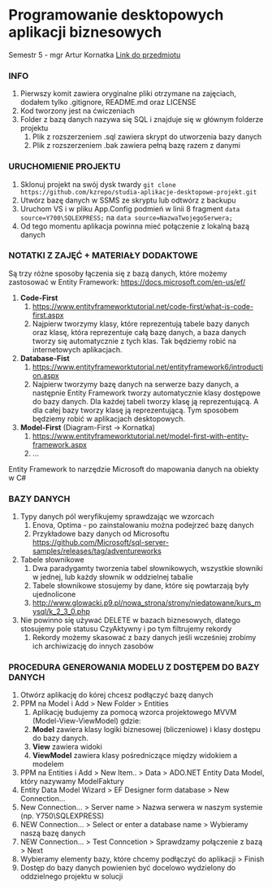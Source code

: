 ﻿# Programowanie desktopowych aplikacji biznesowych

Semestr 5 - mgr Artur Kornatka
[Link do przedmiotu](https://wsb-nlu.clouda.edu.pl/Kursy/ListaKursow?idPrzedmiotEdycja=58592)

### INFO

1. Pierwszy komit zawiera oryginalne pliki otrzymane na zajęciach, dodałem tylko .gitignore, README.md oraz LICENSE
1. Kod tworzony jest na ćwiczeniach
1. Folder z bazą danych nazywa się SQL i znajduje się w głównym folderze projektu
   1. Plik z rozszerzeniem .sql zawiera skrypt do utworzenia bazy danych
   1. Plik z rozszerzeniem .bak zawiera pełną bazę razem z danymi

### URUCHOMIENIE PROJEKTU

1. Sklonuj projekt na swój dysk twardy `git clone https://github.com/kzrepo/studia-aplikacje-desktopowe-projekt.git`
2. Utwórz bazę danych w SSMS ze skryptu lub odtwórz z backupu
3. Uruchom VS i w pliku App.Config podmień w linii 8 fragment `data source=Y700\SQLEXPRESS;` na `data source=NazwaTwojegoSerwera;`
4. Od tego momentu aplikacja powinna mieć połączenie z lokalną bazą danych

### NOTATKI Z ZAJĘĆ + MATERIAŁY DODAKTOWE

Są trzy różne sposoby łączenia się z bazą danych, które możemy zastosować w Entity Framework:
https://docs.microsoft.com/en-us/ef/
1. **Code-First**
   1. https://www.entityframeworktutorial.net/code-first/what-is-code-first.aspx
   1. Najpierw tworzymy klasy, które reprezentują tabele bazy danych oraz klasę, która reprezentuje całą bazę danych, a baza danych tworzy się automatycznie z tych klas. Tak będziemy robić na internetowych aplikacjach.
1. **Database-Fist**
   1. https://www.entityframeworktutorial.net/entityframework6/introduction.aspx
   1. Najpierw tworzymy bazę danych na serwerze bazy danych, a następnie Entity Framework tworzy automatycznie klasy dostępowe do bazy danych. Dla każdej tabeli tworzy klasę ją reprezentującą. A dla całej bazy tworzy klasę ją reprezentującą. Tym sposobem będziemy robić w aplikacjach desktopowych.
1. **Model-First** (Diagram-First -> Kornatka)
   1. https://www.entityframeworktutorial.net/model-first-with-entity-framework.aspx
   1. ...

Entity Framework to narzędzie Microsoft do mapowania danych na obiekty w C#

### BAZY DANYCH

1. Typy danych pól weryfikujemy sprawdzając we wzorcach
   1. Enova, Optima - po zainstalowaniu można podejrzeć bazę danych
   1. Przykładowe bazy danych od Microsoftu https://github.com/Microsoft/sql-server-samples/releases/tag/adventureworks
1. Tabele słownikowe
   1. Dwa paradygamty tworzenia tabel słownikowych, wszystkie słowniki w jednej, lub każdy słownik w oddzielnej tabalie
   1. Tabele słownikowe stosujemy by dane, które się powtarzają były ujednolicone
   1. http://www.glowacki.p9.pl/nowa_strona/strony/niedatowane/kurs_mysql/k_2_3_0.php
1. Nie powinno się używać DELETE w bazach biznesowych, dlatego stosujemy pole statusu CzyAktywny i po tym filtrujemy rekordy
   1. Rekordy możemy skasować z bazy danych jeśli wcześniej zrobimy ich archiwizację do innych zasobów

### PROCEDURA GENEROWANIA MODELU Z DOSTĘPEM DO BAZY DANYCH 

1. Otwórz aplikację do kórej chcesz podłączyć bazę danych
2. PPM na Model i Add > New Folder > Entities
    1. Aplikację budujemy za pomocą wzorca projektowego MVVM (Model-View-ViewModel) gdzie:
    2. **Model** zawiera klasy logiki biznesowej (bliczeniowe) i klasy dostępu do bazy danych.
    3. **View** zawiera widoki
    4. **ViewModel** zawiera klasy pośredniczące między widokiem a modelem
3. PPM na Entities i Add > New Item.. > Data > ADO.NET Entity Data Model, który nazywamy ModelFaktury
4. Entity Data Model Wizard > EF Designer form database > New Connection...
5. New Connection... > Server name > Nazwa serwera w naszym systemie (np. Y750\SQLEXPRESS)
6. NEW Connection... > Select or enter a database name > Wybieramy naszą bazę danych
7. NEW Connection... > Test Conncetion > Sprawdzamy połączenie z bazą > Next
8. Wybieramy elementy bazy, które chcemy podłączyć do aplikacji > Finish
9. Dostęp do bazy danych powienien być docelowo wydzielony do oddzielnego projektu w solucji